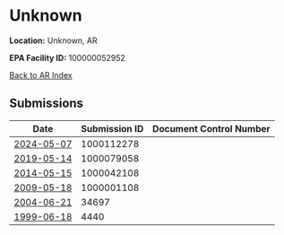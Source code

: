 # Unknown

**Location:** Unknown, AR

**EPA Facility ID:** 100000052952

[Back to AR Index](../../index.md)

## Submissions

| Date | Submission ID | Document Control Number |
|------|--------------|-------------------------|
| [2024-05-07](submissions/1000112278.md) | 1000112278 |  |
| [2019-05-14](submissions/1000079058.md) | 1000079058 |  |
| [2014-05-15](submissions/1000042108.md) | 1000042108 |  |
| [2009-05-18](submissions/1000001108.md) | 1000001108 |  |
| [2004-06-21](submissions/34697.md) | 34697 |  |
| [1999-06-18](submissions/4440.md) | 4440 |  |
